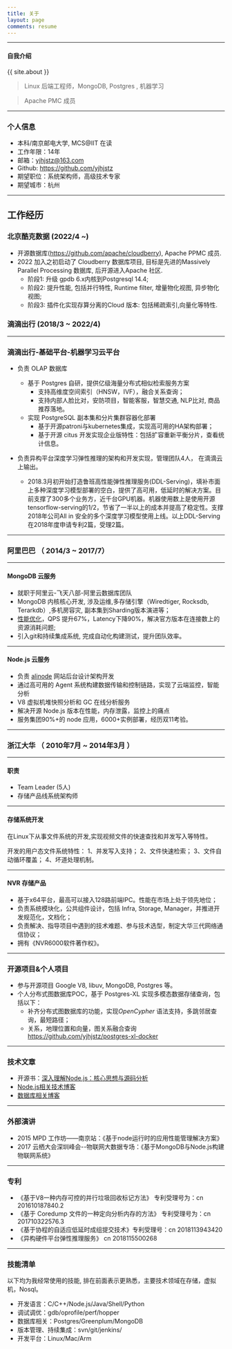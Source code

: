 ```yaml
---
title: 关于
layout: page
comments: resume
---
```


---

#### 自我介绍

{{ site.about }}

> Linux 后端工程师，MongoDB,  Postgres , 机器学习

> Apache PMC 成员


---


### 个人信息
 - 本科/南京邮电大学, MCS@IIT 在读
 - 工作年限：14年
 - 邮箱：yjhjstz@163.com
 - Github: https://github.com/yjhjstz 
 - 期望职位：系统架构师，高级技术专家
 - 期望城市：杭州

---



## 工作经历
### 北京酷克数据 (2022/4 ~)
  - 开源数据库(https://github.com/apache/cloudberry), Apache PPMC 成员.
  - 2022 加入之初启动了 Cloudberry 数据库项目,  目标是先进的Massively Parallel Processing 数据库, 后开源进入Apache 社区.
    - 阶段1: 升级 gpdb 6.x内核到Postgresql 14.4;
    - 阶段2: 提升性能, 包括并行特性, Runtime filter, 增量物化视图, 异步物化视图;
    - 阶段3: 插件化实现存算分离的Cloud 版本: 包括稀疏索引,向量化等特性.

### 滴滴出行 (2018/3 ~ 2022/4)
---
### 滴滴出行-基础平台-机器学习云平台
- 负责 OLAP 数据库
   * 基于 Postgres 自研，提供亿级海量分布式相似检索服务方案
       - 支持高维度空间索引（HNSW，IVF），融合关系查询；
       - 支持内部人脸比对，安防项目，智能客服，智慧交通, NLP比对, 商品推荐落地。
   * 实现 PostgreSQL 副本集和分片集群容器化部署
     - 基于开源patroni与kubernetes集成，实现高可用的HA架构部署；
     - 基于开源 citus 开发实现企业版特性：包括扩容重新平衡分片，查看统计信息。

- 负责异构平台深度学习弹性推理的架构和开发实现，管理团队4人， 在滴滴云上输出。
  * 2018.3月初开始打造鲁班高性能弹性推理服务(DDL-Serving)，填补市面上多种深度学习模型部署的空白，提供了高可用，低延时的解决方案。目前支撑了300多个业务方，近千台GPU机器。机器使用数上是使用开源tensorflow-serving的1/2，节省了一半以上的成本并提高了稳定性。支撑2018年公司All in 安全的多个深度学习模型使用上线。以上DDL-Serving在2018年度申请专利2篇，受理2篇。

---

### 阿里巴巴 （ 2014/3 ~ 2017/7）

---

#### MongoDB 云服务
- 就职于阿里云-飞天八部-阿里云数据库团队
- MongoDB 内核核心开发, 涉及运维,多存储引擎（Wiredtiger, Rocksdb, Terarkdb）,多机房容灾, 副本集到Sharding版本演进等；
- [性能优化](http://mysql.taobao.org/monthly/2017/01/04/)，QPS 提升67%，Latency下降90%，解决官方版本在连接数上的资源消耗问题;
- 引入git和持续集成系统, 完成自动化构建测试，提升团队效率。

---

#### Node.js 云服务
- 负责 [alinode](https://www.aliyun.com/product/nodejs?spm=5176.19720258.J_8058803260.423.e9392c4az696dZ) 网站后台设计架构开发
- 通过高可用的 Agent 系统构建数据传输和控制链路，实现了云端监控，智能分析
- V8 虚拟机堆快照分析和 GC 在线分析服务
- 解决开源 Node.js 版本在性能，内存泄露，监控上的痛点
- 服务集团90%+的 node 应用，6000+实例部署，经历双11考验。

---



 
### 浙江大华 （ 2010年7月 ~ 2014年3月 ）

---
#### 职责

- Team Leader (5人)
- 存储产品线系统架构师

---

#### 存储系统开发
在Linux下从事文件系统的开发,实现视频文件的快速查找和并发写入等特性。

开发的用户态文件系统特性：
1、并发写入支持；
2、文件快速检索；
3、文件自动循环覆盖；
4、坏道处理机制。

---

#### NVR 存储产品
- 基于x64平台，最高可以接入128路前端IPC。性能在市场上处于领先地位；
- 负责系统模块化，公共组件设计，包括 Infra, Storage, Manager，并推进开发规范化，文档化；
- 负责解决、指导项目中遇到的技术难题、参与技术选型，制定大华三代网络通信协议；
- 拥有《NVR6000软件著作权》。

---


### 开源项目&个人项目
- 参与开源项目 Google V8,  libuv, MongoDB, Postgres 等。
- 个人分布式图数据库POC，基于 Postgres-XL 实现多模态数据存储查询，包括以下：
     - 补齐分布式图数据库的功能，实现*OpenCypher* 语法支持，多跳邻居查询，最短路径；
     - 关系，地理位置和向量，图关系融合查询 https://github.com/yjhjstz/postgres-xl-docker

---

### 技术文章
- 开源书：[深入理解Node.js：核心思想与源码分析]( https://yjhjstz.gitbooks.io/deep-into-node )
-  [Node.js相关技术博客](https://alinode.aliyun.com)
- [数据库相关博客](http://mysql.taobao.org/monthly/2017/01/)

---

### 外部演讲
 - 2015 MPD 工作坊——南京站：《基于node运行时的应用性能管理解决方案》
 - 2017 云栖大会深圳峰会--物联网大数据专场：《基于MongoDB与Node.js构建物联网系统》

---

### 专利
- 《基于V8一种内存可控的并行垃圾回收标记方法》 专利受理号为：cn 201610187840.2
- 《基于 Coredump 文件的一种定向分析内存的方法》 专利受理号为：cn 201710322576.3
- 《基于协程的自适应低延时成组提交技术》专利受理号：cn 2018113943420
- 《异构硬件平台弹性推理服务》 cn 2018115500268
 
---

### 技能清单
以下均为我经常使用的技能, 排在前面表示更熟悉，主要技术领域在存储，虚拟机，Nosql。

- 开发语言：C/C++/Node.js/Java/Shell/Python
- 调试调优：gdb/oprofile/perf/hopper
- 数据库相关：Postgres/Greenplum/MongoDB
- 版本管理、持续集成：svn/git/jenkins/
- 开发平台：Linux/Mac/Arm



